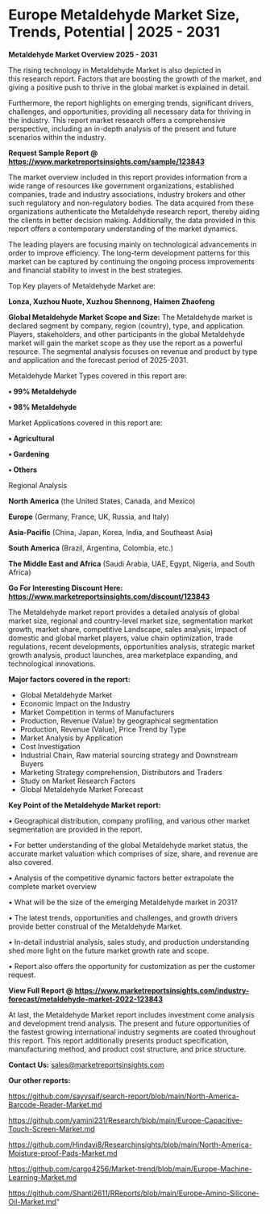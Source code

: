 # Europe Metaldehyde Market Size, Trends, Potential | 2025 - 2031

<Strong> Metaldehyde Market Overview 2025 - 2031</strong>

The rising technology in Metaldehyde Market is also depicted in this research report. Factors that are boosting the growth of the market, and giving a positive push to thrive in the global market is explained in detail.

Furthermore, the report highlights on emerging trends, significant drivers, challenges, and opportunities, providing all necessary data for thriving in the industry. This report market research offers a comprehensive perspective, including an in-depth analysis of the present and future scenarios within the industry.

<strong>Request Sample Report @ <a href=https://www.marketreportsinsights.com/sample/123843>https://www.marketreportsinsights.com/sample/123843</a></strong>

The market overview included in this report provides information from a wide range of resources like government organizations, established companies, trade and industry associations, industry brokers and other such regulatory and non-regulatory bodies. The data acquired from these organizations authenticate the Metaldehyde research report, thereby aiding the clients in better decision making. Additionally, the data provided in this report offers a contemporary understanding of the market dynamics.

The leading players are focusing mainly on technological advancements in order to improve efficiency. The long-term development patterns for this market can be captured by continuing the ongoing process improvements and financial stability to invest in the best strategies.

Top Key players of Metaldehyde Market are:

<strong>Lonza, Xuzhou Nuote, Xuzhou Shennong, Haimen Zhaofeng</strong>

<strong><b>Global Metaldehyde Market Scope and Size:</b></strong>
The Metaldehyde market is declared segment by company, region (country), type, and application. Players, stakeholders, and other participants in the global Metaldehyde market will gain the market scope as they use the report as a powerful resource. The segmental analysis focuses on revenue and product by type and application and the forecast period of 2025-2031.

Metaldehyde Market Types covered in this report are:

<strong>• 99% Metaldehyde

• 98% Metaldehyde</strong>

Market Applications covered in this report are:

<strong>• Agricultural

• Gardening

• Others</strong> 

Regional Analysis

<strong>North America</strong> (the United States, Canada, and Mexico)

<strong>Europe</strong> (Germany, France, UK, Russia, and Italy)

<strong>Asia-Pacific</strong> (China, Japan, Korea, India, and Southeast Asia)

<strong>South America</strong> (Brazil, Argentina, Colombia, etc.)

<strong>The Middle East and Africa</strong> (Saudi Arabia, UAE, Egypt, Nigeria, and South Africa)

<strong>Go For Interesting Discount Here: <a href=https://www.marketreportsinsights.com/discount/123843>https://www.marketreportsinsights.com/discount/123843</a></strong>

The Metaldehyde market report provides a detailed analysis of global market size, regional and country-level market size, segmentation market growth, market share, competitive Landscape, sales analysis, impact of domestic and global market players, value chain optimization, trade regulations, recent developments, opportunities analysis, strategic market growth analysis, product launches, area marketplace expanding, and technological innovations.

<strong><b>Major factors covered in the report:</b></strong>
<ul>
  <li>Global Metaldehyde Market </li>
  <li>Economic Impact on the Industry</li>
  <li>Market Competition in terms of Manufacturers</li>
  <li>Production, Revenue (Value) by geographical segmentation</li>
  <li>Production, Revenue (Value), Price Trend by Type</li>
  <li>Market Analysis by Application</li>
  <li>Cost Investigation</li>
  <li>Industrial Chain, Raw material sourcing strategy and Downstream Buyers</li>
  <li>Marketing Strategy comprehension, Distributors and Traders</li>
  <li>Study on Market Research Factors</li>
  <li>Global Metaldehyde Market Forecast</li>
</ul>

<strong><b>Key Point of the Metaldehyde Market report:</b></strong>

• Geographical distribution, company profiling, and various other market segmentation are provided in the report.

• For better understanding of the global Metaldehyde market status, the accurate market valuation which comprises of size, share, and revenue are also covered.

• Analysis of the competitive dynamic factors better extrapolate the complete market overview

• What will be the size of the emerging Metaldehyde market in 2031?

• The latest trends, opportunities and challenges, and growth drivers provide better construal of the Metaldehyde Market.

• In-detail industrial analysis, sales study, and production understanding shed more light on the future market growth rate and scope.

• Report also offers the opportunity for customization as per the customer request.

<strong><b>View Full Report @ <a href=https://www.marketreportsinsights.com/industry-forecast/metaldehyde-market-2022-123843>https://www.marketreportsinsights.com/industry-forecast/metaldehyde-market-2022-123843</a></b></strong>


At last, the Metaldehyde Market report includes investment come analysis and development trend analysis. The present and future opportunities of the fastest growing international industry segments are coated throughout this report. This report additionally presents product specification, manufacturing method, and product cost structure, and price structure.

<strong>Contact Us:</strong>
sales@marketreportsinsights.com

<strong>Our other reports:</strong>

<a href=https://github.com/sayysaif/search-report/blob/main/North-America-Barcode-Reader-Market.md>https://github.com/sayysaif/search-report/blob/main/North-America-Barcode-Reader-Market.md</a>

<a href=https://github.com/yamini231/Research/blob/main/Europe-Capacitive-Touch-Screen-Market.md>https://github.com/yamini231/Research/blob/main/Europe-Capacitive-Touch-Screen-Market.md</a>

<a href=https://github.com/Hindavi8/Researchinsights/blob/main/North-America-Moisture-proof-Pads-Market.md>https://github.com/Hindavi8/Researchinsights/blob/main/North-America-Moisture-proof-Pads-Market.md</a>

<a href=https://github.com/cargo4256/Market-trend/blob/main/Europe-Machine-Learning-Market.md>https://github.com/cargo4256/Market-trend/blob/main/Europe-Machine-Learning-Market.md</a>

<a href=https://github.com/Shanti2611/RReports/blob/main/Europe-Amino-Silicone-Oil-Market.md>https://github.com/Shanti2611/RReports/blob/main/Europe-Amino-Silicone-Oil-Market.md</a>"
